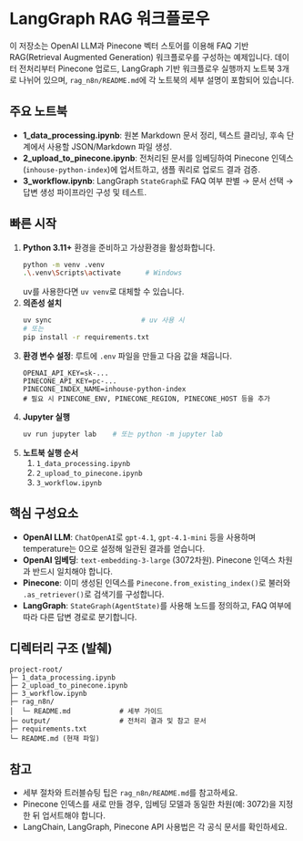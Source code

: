 ﻿# LangGraph RAG 워크플로우

이 저장소는 OpenAI LLM과 Pinecone 벡터 스토어를 이용해 FAQ 기반 RAG(Retrieval Augmented Generation) 워크플로우를 구성하는 예제입니다. 데이터 전처리부터 Pinecone 업로드, LangGraph 기반 워크플로우 실행까지 노트북 3개로 나뉘어 있으며, `rag_n8n/README.md`에 각 노트북의 세부 설명이 포함되어 있습니다.

## 주요 노트북
- **1_data_processing.ipynb**: 원본 Markdown 문서 정리, 텍스트 클리닝, 후속 단계에서 사용할 JSON/Markdown 파일 생성.
- **2_upload_to_pinecone.ipynb**: 전처리된 문서를 임베딩하여 Pinecone 인덱스(`inhouse-python-index`)에 업서트하고, 샘플 쿼리로 업로드 결과 검증.
- **3_workflow.ipynb**: LangGraph `StateGraph`로 FAQ 여부 판별 → 문서 선택 → 답변 생성 파이프라인 구성 및 테스트.

## 빠른 시작
1. **Python 3.11+** 환경을 준비하고 가상환경을 활성화합니다.
   ```bash
   python -m venv .venv
   .\.venv\Scripts\activate      # Windows
   ```
   uv를 사용한다면 `uv venv`로 대체할 수 있습니다.
2. **의존성 설치**
   ```bash
   uv sync                      # uv 사용 시
   # 또는
   pip install -r requirements.txt
   ```
3. **환경 변수 설정**: 루트에 `.env` 파일을 만들고 다음 값을 채웁니다.
   ```env
   OPENAI_API_KEY=sk-...
   PINECONE_API_KEY=pc-...
   PINECONE_INDEX_NAME=inhouse-python-index
   # 필요 시 PINECONE_ENV, PINECONE_REGION, PINECONE_HOST 등을 추가
   ```
4. **Jupyter 실행**
   ```bash
   uv run jupyter lab    # 또는 python -m jupyter lab
   ```
5. **노트북 실행 순서**
   1. `1_data_processing.ipynb`
   2. `2_upload_to_pinecone.ipynb`
   3. `3_workflow.ipynb`

## 핵심 구성요소
- **OpenAI LLM**: `ChatOpenAI`로 `gpt-4.1`, `gpt-4.1-mini` 등을 사용하며 temperature는 0으로 설정해 일관된 결과를 얻습니다.
- **OpenAI 임베딩**: `text-embedding-3-large` (3072차원). Pinecone 인덱스 차원과 반드시 일치해야 합니다.
- **Pinecone**: 이미 생성된 인덱스를 `Pinecone.from_existing_index()`로 불러와 `.as_retriever()`로 검색기를 구성합니다.
- **LangGraph**: `StateGraph(AgentState)`를 사용해 노드를 정의하고, FAQ 여부에 따라 다른 답변 경로로 분기합니다.

## 디렉터리 구조 (발췌)
```
project-root/
├─ 1_data_processing.ipynb
├─ 2_upload_to_pinecone.ipynb
├─ 3_workflow.ipynb
├─ rag_n8n/
│  └─ README.md            # 세부 가이드
├─ output/                 # 전처리 결과 및 참고 문서
├─ requirements.txt
└─ README.md (현재 파일)
```

## 참고
- 세부 절차와 트러블슈팅 팁은 `rag_n8n/README.md`를 참고하세요.
- Pinecone 인덱스를 새로 만들 경우, 임베딩 모델과 동일한 차원(예: 3072)을 지정한 뒤 업서트해야 합니다.
- LangChain, LangGraph, Pinecone API 사용법은 각 공식 문서를 확인하세요.

